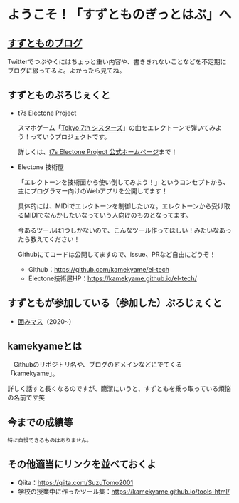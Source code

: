 <div align="center">
  <h1>ようこそ！「すずとものぎっとはぶ」へ</h1> 	   
</div>

<!--
<div align="center">
    <a href="https://twitter.com/SuzuTomo2001?ref_src=twsrc%5Etfw" class="twitter-follow-button" data-size="large" data-show-count="false" >Follow @SuzuTomo2001</a>
    <script async src="https://platform.twitter.com/widgets.js" charset="utf-8">
    </script>
</div>
-->

## <a href="kamekyame.mydns.jp">すずとものブログ</a>
 Twitterでつぶやくにはちょっと重い内容や、書ききれないことなどを不定期にブログに綴ってるよ。よかったら見てね。

## すずとものぷろじぇくと

- t7s Electone Project

    <!--<iframe width="560" height="315" src="https://www.youtube-nocookie.com/embed/videoseries?list=PLXkYWIdJaLLrTzQ5d2_Mg5SfLNj71X4iG" frameborder="0" allow="accelerometer; autoplay; clipboard-write; encrypted-media; gyroscope; picture-in-picture" allowfullscreen>
    
    </iframe>
    -->
    スマホゲーム「<a href="t7s.jp">Tokyo 7th シスターズ</a>」の曲をエレクトーンで弾いてみよう！っていうプロジェクトです。
    
    詳しくは、<a href="https://kamekyame.mydns.jp/index.php/t7s-electone-project/">t7s Electone Project 公式ホームページ</a>まで！

- Electone 技術屋

    「エレクトーンを技術面から使い倒してみよう！」というコンセプトから、主にプログラマー向けのWebアプリを公開してます！
    
    具体的には、MIDIでエレクトーンを制御したいな。エレクトーンから受け取るMIDIでなんかしたいなっていう人向けのものとなってます。

    今あるツールは1つしかないので、こんなツール作ってほしい！みたいなあったら教えてください！

    Githubにてコードは公開してますので、issue、PRなど自由にどうぞ！

    - Github：https://github.com/kamekyame/el-tech
    - Electone技術屋HP：https://kamekyame.github.io/el-tech/

## すずともが参加している（参加した）ぷろじぇくと

- <a href="https://github.com/codeforkosen/Kakomimasu">囲みマス</a>（2020~）

## kamekyameとは

　Githubのリポジトリ名や、ブログのドメインなどにでてくる「kamekyame」。

詳しく話すと長くなるのですが、簡潔にいうと、すずともを乗っ取っている煩悩の名前です笑

## 今までの成績等
    特に自慢できるものはありません。

## その他適当にリンクを並べておくよ
- Qiita：https://qiita.com/SuzuTomo2001
- 学校の授業中に作ったツール集：https://kamekyame.github.io/tools-html/

<!--
**kamekyame/kamekyame** is a ✨ _special_ ✨ repository because its `README.md` (this file) appears on your GitHub profile.

Here are some ideas to get you started:

- 🔭 I’m currently working on ...
- 🌱 I’m currently learning ...
- 👯 I’m looking to collaborate on ...
- 🤔 I’m looking for help with ...
- 💬 Ask me about ...
- 📫 How to reach me: ...
- 😄 Pronouns: ...
- ⚡ Fun fact: ...
-->
